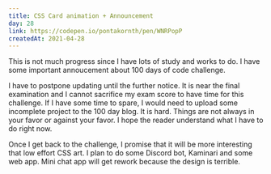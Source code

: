 ```yaml
---
title: CSS Card animation + Announcement
day: 28
link: https://codepen.io/pontakornth/pen/WNRPopP
createdAt: 2021-04-28
---
```

This is not much progress since I have lots of study and works to do. I have some important
annoucement about 100 days of code challenge.<!--more-->


I have to postpone updating until the further notice. It is near the final examination and I
cannot sacrifice my exam score to have time for this challenge. If I have some time to
spare, I would need to upload some incomplete project to the 100 day blog. It is hard.
Things are not always in your favor or against your favor. I hope the reader understand what
I have to do right now.


Once I get back to the challenge, I promise that it will be more interesting that low effort CSS
art. I plan to do some Discord bot, Kaminari and some web app. Mini chat app will get rework because
the design is terrible.